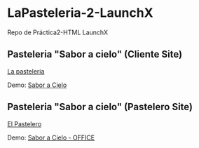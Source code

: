# LaPasteleria-2-LaunchX
Repo de Práctica2-HTML LaunchX

## Pasteleria "Sabor a cielo" (Cliente Site)
[La pasteleria](/Pasteleria/PASTELERIA.md)

Demo: [Sabor a Cielo](https://saboracielo.netlify.app/)

## Pasteleria "Sabor a cielo" (Pastelero Site)
[El Pastelero](./El%20pastelero.PASTELERO.md)

Demo: [Sabor a Cielo - OFFICE](https://saboracielo-office.netlify.app/)

